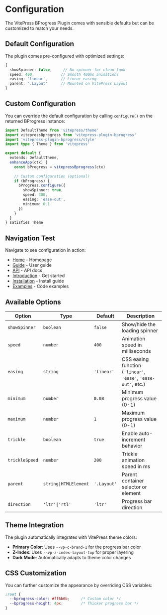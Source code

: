 # Configuration

The VitePress BProgress Plugin comes with sensible defaults but can be customized to match your needs.

## Default Configuration

The plugin comes pre-configured with optimized settings:

```ts
{
  showSpinner: false,     // No spinner for clean look
  speed: 400,            // Smooth 400ms animations
  easing: 'linear',      // Linear easing
  parent: '.Layout'      // Mounted on VitePress Layout
}
```

## Custom Configuration

You can override the default configuration by calling `configure()` on the returned BProgress instance:

```ts
import DefaultTheme from 'vitepress/theme'
import vitepressBprogress from 'vitepress-plugin-bprogress'
import 'vitepress-plugin-bprogress/style'
import type { Theme } from 'vitepress'

export default {
  extends: DefaultTheme,
  enhanceApp(ctx) {
    const bProgress = vitepressBprogress(ctx)
    
    // Custom configuration (optional)
    if (bProgress) {
      bProgress.configure({
        showSpinner: true,
        speed: 300,
        easing: 'ease-out',
        minimum: 0.1
      })
    }
  }
} satisfies Theme
```

## Navigation Test

Navigate to see configuration in action:

- [Home](/) - Homepage
- [Guide](/guide) - User guide  
- [API](/api) - API docs
- [Introduction](/introduction) - Get started
- [Installation](/installation) - Install guide
- [Examples](/examples) - Code examples

## Available Options

| Option | Type | Default | Description |
|--------|------|---------|-------------|
| `showSpinner` | `boolean` | `false` | Show/hide the loading spinner |
| `speed` | `number` | `400` | Animation speed in milliseconds |
| `easing` | `string` | `'linear'` | CSS easing function (`'linear'`, `'ease'`, `'ease-out'`, etc.) |
| `minimum` | `number` | `0.08` | Minimum progress value (0-1) |
| `maximum` | `number` | `1` | Maximum progress value (0-1) |
| `trickle` | `boolean` | `true` | Enable auto-increment behavior |
| `trickleSpeed` | `number` | `200` | Trickle animation speed in ms |
| `parent` | `string\|HTMLElement` | `'.Layout'` | Parent container selector or element |
| `direction` | `'ltr'\|'rtl'` | `'ltr'` | Progress bar direction |

## Theme Integration

The plugin automatically integrates with VitePress theme colors:

- **Primary Color**: Uses `--vp-c-brand-1` for the progress bar color
- **Z-Index**: Uses `--vp-z-index-layout-top` for proper layering
- **Dark Mode**: Automatically adapts to theme color changes

## CSS Customization

You can further customize the appearance by overriding CSS variables:

```css
:root {
  --bprogress-color: #ff6b6b;     /* Custom color */
  --bprogress-height: 4px;        /* Thicker progress bar */
}
```
